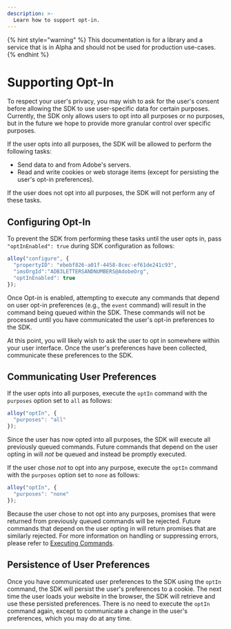 ```yaml
---
description: >-
  Learn how to support opt-in.
---
```


{% hint style="warning" %}
This documentation is for a library and a service that is in Alpha and should not be used for production use-cases. 
{% endhint %}

# Supporting Opt-In

To respect your user's privacy, you may wish to ask for the user's consent before allowing the SDK to use user-specific data for certain purposes. Currently, the SDK only allows users to opt into all purposes or no purposes, but in the future we hope to provide more granular control over specific purposes.

If the user opts into all purposes, the SDK will be allowed to perform the following tasks:

* Send data to and from Adobe's servers.
* Read and write cookies or web storage items (except for persisting the user's opt-in preferences).

If the user does not opt into all purposes, the SDK will not perform any of these tasks.

## Configuring Opt-In

To prevent the SDK from performing these tasks until the user opts in, pass `"optInEnabled": true` during SDK configuration as follows:

```javascript
alloy("configure", {
  "propertyID": "ebebf826-a01f-4458-8cec-ef61de241c93",
  "imsOrgId":"ADB3LETTERSANDNUMBERS@AdobeOrg",
  "optInEnabled": true
});
```

Once Opt-in is enabled, attempting to execute any commands that depend on user opt-in preferences (e.g., the `event` command) will result in the command being queued within the SDK. These commands will not be processed until you have communicated the user's opt-in preferences to the SDK.
 
At this point, you will likely wish to ask the user to opt in somewhere within your user interface. Once the user's preferences have been collected, communicate these preferences to the SDK.

## Communicating User Preferences

If the user opts into all purposes, execute the `optIn` command with the `purposes` option set to `all` as follows: 

```javascript
alloy("optIn", {
  "purposes": "all"
});
```

Since the user has now opted into all purposes, the SDK will execute all previously queued commands. Future commands that depend on the user opting in will _not_ be queued and instead be promptly executed.

If the user chose _not_ to opt into any purpose, execute the `optIn` command with the `purposes` option set to `none` as follows:

```javascript
alloy("optIn", {
  "purposes": "none"
});
```  

Because the user chose to not opt into any purposes, promises that were returned from previously queued commands will be rejected. Future commands that depend on the user opting in will return promises that are similarly rejected. For more information on handling or suppressing errors, please refer to [Executing Commands](executing-commands.md).

## Persistence of User Preferences

Once you have communicated user preferences to the SDK using the `optIn` command, the SDK will persist the user's preferences to a cookie. The next time the user loads your website in the browser, the SDK will retrieve and use these persisted preferences. There is no need to execute the `optIn` command again, except to communicate a change in the user's preferences, which you may do at any time.

